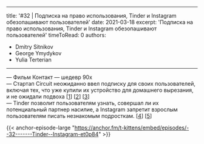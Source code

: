 
---
title: '#32 | Подписка на право использования, Tinder и Instagram обезопашивают пользователей'
date: 2021-03-18
excerpt: 'Подписка на право использования, Tinder и Instagram обезопашивают пользователей'
timeToRead: 0
authors:
  - Dmitry Sitnikov
  - George Ymydykov
  - Yulia Terterian
---

— Фильм Контакт — шедевр 90х <br/>
— Стартап Circuit неожиданно ввел подписку для своих пользователей, включая тех, что уже купили их устройство для домашнего вырезания, и не ожидали подвоха [[1](https://gizmodo.com/cricut-now-wants-users-to-pay-extra-for-unlimited-use-o-1846477745)] [[2](https://www.cnet.com/roadshow/news/tesla-full-self-driving-subscription-elon-musk/)] [[3](https://www.forbes.com/sites/bizcarson/2017/09/01/silicon-valleys-infamous-400-juicer-startup-is-shutting-down)]<br/>
— Tinder позволит пользователям узнать, совершал ли их потенциальный партнер насилие, а Instagram запретит взрослым пользователям писать незнакомым подросткам. [[4](https://esquire.ru/articles/248733-tinder-v-ssha-pozvolit-polzovatelyam-uznat-sovershal-li-ih-potencialnyy-partner-nasilie/)] [[5](https://esquire.ru/articles/248903-instagram-zapretit-vzroslym-polzovatelyam-pisat-neznakomym-podrostkam/)]

{{< anchor-episode-large "https://anchor.fm/t-kittens/embed/episodes/--32-------Tinder--Instagram-et0p84" >}}

